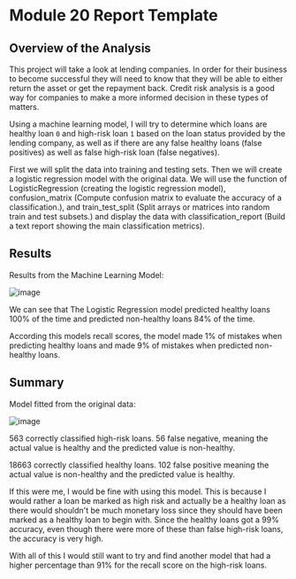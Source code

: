 # Module 20 Report Template

## Overview of the Analysis

This project will take a look at lending companies. In order for their business to become successful they will need to know that they will be able to either return the asset or get the repayment back. Credit risk analysis is a good way for companies to make a more informed decision in these types of matters.

Using a machine learning model, I will try to determine which loans are healthy loan `0` and  high-risk loan `1` based on the loan status provided by the lending company, as well as if there are any false healthy loans (false positives) as well as false high-risk loan (false negatives).

First we will split the data into training and testing sets. Then we will create a logistic regression model with the original data. We will use the function of LogisticRegression (creating the logistic regression model), confusion_matrix (Compute confusion matrix to evaluate the accuracy of a classification.), and train_test_split (Split arrays or matrices into random train and test subsets.) and display the data with classification_report (Build a text report showing the main classification metrics).



## Results

Results from the Machine Learning Model:

![image](https://github.com/Mikelmillz/credit-risk-classification/assets/145722846/1bf307ec-6219-4e61-86bb-d55824a7ce52)


We can see that The Logistic Regression model predicted healthy loans 100% of the time and predicted non-healthy loans 84% of the time.

According this models recall scores, the model made 1% of mistakes when predicting healthy loans and made 9% of mistakes when predicted non-healthy loans.


## Summary

Model fitted from the original data:

![image](https://github.com/Mikelmillz/credit-risk-classification/assets/145722846/9137bd71-0edf-4fa5-b50f-bbc520243f32)

563 correctly classified high-risk loans. 56 false negative, meaning the actual value is healthy and the predicted value is non-healthy. 

18663 correctly classified healthy loans. 102 false positive meaning the actual value is non-healthy and the predicted value is healthy.

If this were me, I would be fine with using this model. This is because I would rather a loan be marked as high risk and actually be a  healthy loan as there would shouldn't be much monetary loss since they should have been marked as a healthy loan to begin with. Since the healthy loans got a 99% accuracy, even though there were more of these than false high-risk loans, the accuracy is very high. 

With all of this I would still want to try and find another model that had a higher percentage than 91% for the recall score on the high-risk loans.

